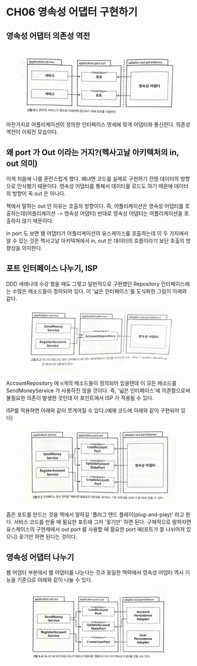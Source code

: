 # CH06 영속성 어댑터 구현하기

## 영속성 어댑터 의존성 역전

<figure><img src="../../.gitbook/assets/2023. 4. 5. - 0 5.jpg" alt=""><figcaption></figcaption></figure>

마찬가지로 어플리케이션이 정의한 인터페이스 명세에 맞게 어댑터와 통신한다. 의존성 역전이 이뤄진 모습이다.



## 왜 port 가 Out 이라는 거지?(헥사고날 아키텍처의 in, out 의미)

이게 처음에 나를 혼란스럽게 했다. 왜냐면 코드를 실제로 구현하기 전엔 데이터의 방향으로 인식했기 때문이다. 영속성 어댑터를 통해서 데이터를 로드도 하기 때문에 데이터의 방향이 꼭 out 은 아니다.

책에서 말하는 out 인 이유는 호출의 방향이다. 즉, 어플리케이션은 영속성 어댑터를 호출하는데(어플리케이션 -> 영속성 어댑터) 반대로 영속성 어댑터는 어플리케이션을 호출하지 않기 때문이다.

in port 도 보면 웹 어댑터가 어플리케이션의 유스케이스를 호출하는데 이 두 가지에서 알 수 있는 것은 헥사고날 아키텍쳐에서 in, out 은 데이터의 흐름이라기 보단 호출의 방향성을 의미한다.



## 포트 인터페이스 나누기, ISP

DDD 세레나데 수강 했을 때도 그렇고 일반적으로 구현했던 Repository 인터페이스에는 수많은 메소드들이 정의되어 있다. 이 '넓은 인터페이스'를 도식화한 그림이 아래와 같다.

<figure><img src="../../.gitbook/assets/2023. 4. 5. - 0 6.jpg" alt=""><figcaption></figcaption></figure>

AccountRepository 에 n개의 메소드들이 정의되어 있을텐데 이 모든 메소드를 SendMoneyService 가 사용하진 않을 것이다. 즉, '넓은 인터페이스'에 의존함으로써 불필요한 의존이 발생한 것인데 이 포인트에서 ISP 가 적용될 수 있다.

ISP를 적용하면 아래와 같이 쪼개어질 수 있다.(예제 코드에 아래와 같이 구현되어 있다)

<figure><img src="../../.gitbook/assets/2023. 4. 5. - 0 7.jpg" alt=""><figcaption></figcaption></figure>

좁은 포트를 만드는 것을 책에서 말하길 '플러그 앤드 플레이(plug-and-play)' 라고 한다. 서비스 코드를 만들 때 필요한 포트에 그저 '꽂기만' 하면 된다. 구체적으로 말하자면 유스케이스의 구현체에서 out port 를 사용할 때 필요한 port 에(포트가 잘 나뉘어져 있으니) 꽂기만 하면 된다는 것이다.



## 영속성 어댑터 나누기

웹 어댑터 부분에서 웹 어댑터를 나눈다는 것과 동일한 맥락에서 영속성 어댑터 역시 기능을 기준으로 아래와 같이 나눌 수 있다.&#x20;

<figure><img src="../../.gitbook/assets/2023. 4. 5. - 0 8.jpg" alt=""><figcaption></figcaption></figure>
